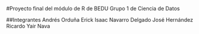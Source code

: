 #Proyecto final del módulo de R de BEDU
Grupo 1 de Ciencia de Datos

##Integrantes
Andrés Orduña
Erick Isaac Navarro Delgado
José Hernández
Ricardo Yair Nava

